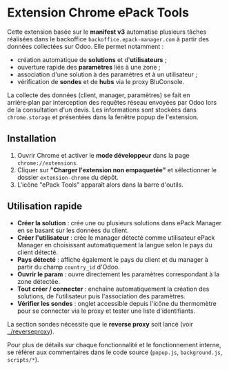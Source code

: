 # Extension Chrome ePack Tools

Cette extension basée sur le **manifest v3** automatise plusieurs tâches
réalisées dans le backoffice `backoffice.epack-manager.com` à partir des
données collectées sur Odoo. Elle permet notamment :

- création automatique de **solutions** et d'**utilisateurs** ;
- ouverture rapide des **paramètres** liés à une zone ;
- association d'une solution à des paramètres et à un utilisateur ;
- vérification de **sondes** et de **hubs** via le proxy BluConsole.

La collecte des données (client, manager, paramètres) se fait en arrière‑plan
par interception des requêtes réseau envoyées par Odoo lors de la
consultation d'un devis. Les informations sont stockées dans `chrome.storage` et
présentées dans la fenêtre popup de l'extension.

## Installation

1. Ouvrir Chrome et activer le **mode développeur** dans la page
   `chrome://extensions`.
2. Cliquer sur **"Charger l'extension non empaquetée"** et sélectionner le dossier
   `extension-chrome` du dépôt.
3. L'icône "ePack Tools" apparaît alors dans la barre d'outils.

## Utilisation rapide

- **Créer la solution** : crée une ou plusieurs solutions dans ePack Manager en se
  basant sur les données du client.
- **Créer l'utilisateur** : crée le manager détecté comme utilisateur ePack
  Manager en choisissant automatiquement la langue selon le pays du client
  détecté.
- **Pays détecté** : affiche également le pays du client et du manager à partir
  du champ `country_id` d'Odoo.
- **Ouvrir le param** : ouvre directement les paramètres correspondant à la zone
  détectée.
- **Tout créer / connecter** : enchaîne automatiquement la création des
  solutions, de l'utilisateur puis l'association des paramètres.
- **Vérifier les sondes** : onglet accessible depuis l'icône du thermomètre pour
  se connecter via le proxy et tester une liste d'identifiants.

La section sondes nécessite que le **reverse proxy** soit lancé (voir
[../reverseproxy](../reverseproxy/README.md)).

Pour plus de détails sur chaque fonctionnalité et le fonctionnement interne,
se référer aux commentaires dans le code source (`popup.js`, `background.js`,
`scripts/*`).
